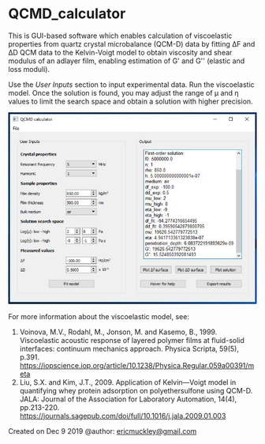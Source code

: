 # QCMD_calculator

This is GUI-based software which enables calculation of
viscoelastic properties from quartz crystal microbalance (QCM-D) data by
fitting ΔF and ΔD QCM data to the
Kelvin-Voigt model to obtain viscosity and shear modulus of
an adlayer film, enabling estimation of G' and G'' (elastic and loss moduli).

Use the *User Inputs* section to input experimental data. Run the
viscoelastic model. Once the solution is found, you may adjust
the range of μ and η values to limit the search space and obtain
a solution with higher precision.  

![](UI.JPG)

For more information about the viscoelastic model, see:
1.   Voinova, M.V., Rodahl, M., Jonson, M. and Kasemo, B., 1999. Viscoelastic
acoustic response of layered polymer films at fluid-solid interfaces:
continuum mechanics approach. Physica Scripta, 59(5), p.391.
https://iopscience.iop.org/article/10.1238/Physica.Regular.059a00391/meta
2.   Liu, S.X. and Kim, J.T., 2009. Application of Kelvin—Voigt model in
quantifying whey protein adsorption on polyethersulfone using QCM-D.
JALA: Journal of the Association for Laboratory Automation, 14(4),
pp.213-220.
https://journals.sagepub.com/doi/full/10.1016/j.jala.2009.01.003

Created on Dec 9 2019
@author: ericmuckley@gmail.com
